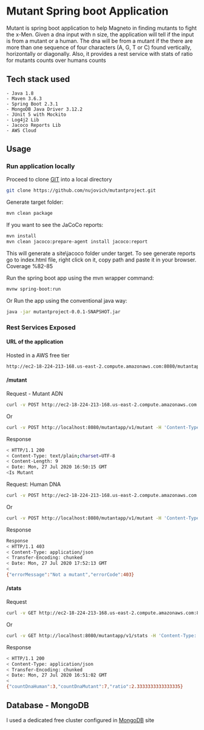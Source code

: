 # Mutant Spring boot Application

Mutant is spring boot application to help Magneto in finding mutants to fight the x-Men. Given a dna input with n size, the application will tell if the input is from a mutant or a human. The dna will be from a mutant if the there are more than one sequence of four characters (A, G, T or C) found vertically, horizontally or diagonally. Also, it provides a rest service with stats of ratio for mutants counts over humans counts

## Tech stack used

    - Java 1.8
    - Maven 3.6.3
    - Spring Boot 2.3.1
    - MongoDB Java Driver 3.12.2
    - JUnit 5 with Mockito
    - Log4j2 Lib
    - Jacoco Reports Lib
    - AWS Cloud

## Usage

### Run application locally

Proceed to clone [GIT](https://github.com/nujovich/mutantproject) into a local directory

```bash
git clone https://github.com/nujovich/mutantproject.git
```

Generate target folder:

```bash
mvn clean package
```

If you want to see the JaCoCo reports:
```bash
mvn install
mvn clean jacoco:prepare-agent install jacoco:report
```
This will generate a site\jacoco folder under target. To see generate reports go to index.html file, right click on it, copy path and paste it in your browser. Coverage %82-85


Run the spring boot app using the mvn wrapper command:
```bash
mvnw spring-boot:run
```
Or Run the app using the conventional java way:
```bash
java -jar mutantproject-0.0.1-SNAPSHOT.jar
```

### Rest Services Exposed

#### URL of the application

Hosted in a AWS free tier
```bash
http://ec2-18-224-213-168.us-east-2.compute.amazonaws.com:8080/mutantapp/v1
```

#### /mutant

Request - Mutant ADN

```bash
curl -v POST http://ec2-18-224-213-168.us-east-2.compute.amazonaws.com:8080/mutantapp/v1/mutant -H 'Content-Type: application/json' -d '{"dna":["ATGCGA","CAGTGC","TTATGT","AGAAGG","CCCCTA","TCACTG"]}'
```
Or
```bash
curl -v POST http://localhost:8080/mutantapp/v1/mutant -H 'Content-Type: application/json' -d '{"dna":["ATGCGA","CAGTGC","TTATGT","AGAAGG","CCCCTA","TCACTG"]}'
```

Response
```bash
< HTTP/1.1 200
< Content-Type: text/plain;charset=UTF-8
< Content-Length: 9
< Date: Mon, 27 Jul 2020 16:50:15 GMT
<Is Mutant
```

Request: Human DNA

```bash
curl -v POST http://ec2-18-224-213-168.us-east-2.compute.amazonaws.com:8080/mutantapp/v1/mutant -H 'Content-Type: application/json' -d '{"dna":["ATGCGA","CAGTGC","TTATTT","AGACGG","GCGTCA","TCACTG"]}'
```
Or
```bash
curl -v POST http://localhost:8080/mutantapp/v1/mutant -H 'Content-Type: application/json' -d '{"dna":["ATGCGA","CAGTGC","TTATTT","AGACGG","GCGTCA","TCACTG"]}'
```
Response
```bash
Response
< HTTP/1.1 403
< Content-Type: application/json
< Transfer-Encoding: chunked
< Date: Mon, 27 Jul 2020 17:52:13 GMT
<
{"errorMessage":"Not a mutant","errorCode":403}
```

#### /stats

Request
```bash
curl -v GET http://ec2-18-224-213-168.us-east-2.compute.amazonaws.com:8080/mutantapp/v1/stats -H 'Content-Type: application/json'
```
Or
```bash
curl -v GET http://localhost:8080/mutantapp/v1/stats -H 'Content-Type: application/json'
```

Response
```bash
< HTTP/1.1 200
< Content-Type: application/json
< Transfer-Encoding: chunked
< Date: Mon, 27 Jul 2020 16:51:02 GMT
<
{"countDnaHuman":3,"countDnaMutant":7,"ratio":2.3333333333333335}
```

## Database - MongoDB
I used a dedicated free cluster configured in [MongoDB](https://cloud.mongodb.com/) site

